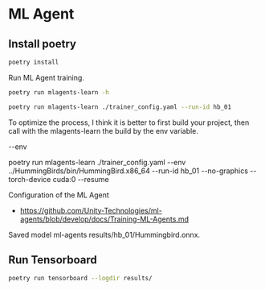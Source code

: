 # ML Agent

## Install poetry

```bash
poetry install
```

Run ML Agent training.

```bash
poetry run mlagents-learn -h

poetry run mlagents-learn ./trainer_config.yaml --run-id hb_01
```

To optimize the process, I think it is better to first build your project, then call with the mlagents-learn the build by the env variable. 


--env

poetry run mlagents-learn ./trainer_config.yaml --env ../HummingBirds/bin/HummingBird.x86_64 --run-id hb_01 --no-graphics --torch-device cuda:0 --resume


Configuration of the ML Agent
- https://github.com/Unity-Technologies/ml-agents/blob/develop/docs/Training-ML-Agents.md


Saved model 
ml-agents
results/hb_01/Hummingbird.onnx.



## Run Tensorboard

```bash
poetry run tensorboard --logdir results/
```


